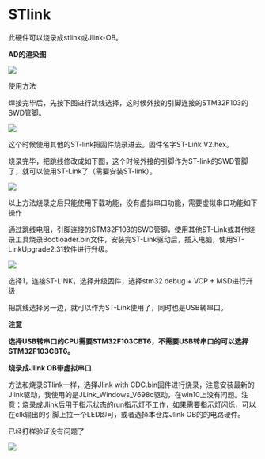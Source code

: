 # STlink

此硬件可以烧录成stlink或Jlink-OB。

**AD的渲染图**

![](https://gitee.com/strongercjd/PCB/raw/master/STlink-OB/image/0.jpg)

使用方法

焊接完毕后，先按下图进行跳线选择，这时候外接的引脚连接的STM32F103的SWD管脚。

![](https://gitee.com/strongercjd/PCB/raw/master/STlink-OB/image/1.jpg)

这个时候使用其他的ST-link把固件烧录进去。固件名字ST-Link V2.hex。

烧录完毕，把跳线修改成如下图，这个时候外接的引脚作为ST-link的SWD管脚了，就可以使用ST-Link了（需要安装ST-link）。

![](https://gitee.com/strongercjd/PCB/raw/master/STlink-OB/image/3.jpg)



以上方法烧录之后只能使用下载功能，没有虚拟串口功能，需要虚拟串口功能如下操作

通过跳线电阻，引脚连接的STM32F103的SWD管脚，使用其他ST-Link或其他烧录工具烧录Bootloader.bin文件，安装完ST-Link驱动后，插入电脑，使用ST-LinkUpgrade2.31软件进行升级。

![](https://gitee.com/strongercjd/PCB/raw/master/STlink-OB/image/4.jpg)

选择1，连接ST-LINK，选择升级固件，选择stm32 debug + VCP + MSD进行升级

把跳线选择另一边，就可以作为ST-Link使用了，同时也是USB转串口。

**注意**

**选择USB转串口的CPU需要STM32F103CBT6，不需要USB转串口的可以选择STM32F103C8T6。**



**烧录成Jlink OB带虚拟串口**

方法和烧录STlink一样，选择Jlink with CDC.bin固件进行烧录，注意安装最新的Jlink驱动，我使用的是JLink_Windows_V698c驱动，在win10上没有问题。注意：烧录成Jlink后用于指示状态的run指示灯不工作，如果需要指示灯闪烁，可以在clk输出的引脚上拉一个LED即可，或者选择本仓库Jlink OB的的电路硬件。



已经打样验证没有问题了

![](https://gitee.com/strongercjd/PCB/raw/master/STlink-OB/image/5.jpg)

